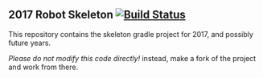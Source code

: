 2017 Robot Skeleton [![Build Status](https://travis-ci.org/frjalex/Skeleton-2017.svg?branch=master)](https://travis-ci.org/frjalex/Skeleton-2017)
---------------------
This repository contains the skeleton gradle project for 2017, and possibly future years.

*Please do not modify this code directly!* instead, make a fork of the project and work from there.
